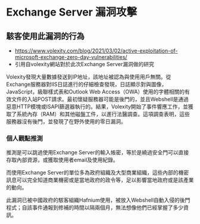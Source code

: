 # Exchange Server 漏洞攻擊
## 駭客使用此漏洞的行為
 - https://www.volexity.com/blog/2021/03/02/active-exploitation-of-microsoft-exchange-zero-day-vulnerabilities/
 - 引用自volexity網站對於此次Exchange Server漏洞做的研究

Volexity發現大量數據發送到IP地址，該地址被認為與使用用戶無關。從Exchange服務器對IIS日誌進行的仔細檢查發現，日誌顯示對與圖像，JavaScript，級聯樣式表和Outlook Web Access（OWA）使用的字體相關的有效文件的入站POST請求。最初懷疑服務器可能是後門的，並且Webshell是通過惡意HTTP模塊或ISAPI篩選器執行的。結果，Volexity開始了事件響應工作，並獲取了系統內存（RAM）和其他磁盤工件，以進行法醫調查。這項調查表明，這些服務器沒有後門，並發現了在野外使用的零日漏洞。

### 個人觀點推測

推測是可以跳過使用Exchange Server的輸入帳密，等於是繞過安全門可以直接存取內部資源，或獲取使用者email及使用紀錄。

而使用Exchange Server的單位多為政府組織及大型商業組織，這些內部的機密訊息可以完全知道商業機密或是當地政府的政令等，足以影響當地政府或是該產業的動向。

此漏洞已被中國政府的駭客組織Hafnium使用，被放入Webshell自動入侵的後門程式；自該事件通報到修補的時間以隔兩個月，無法想像他們已經掌握了多少資訊。
